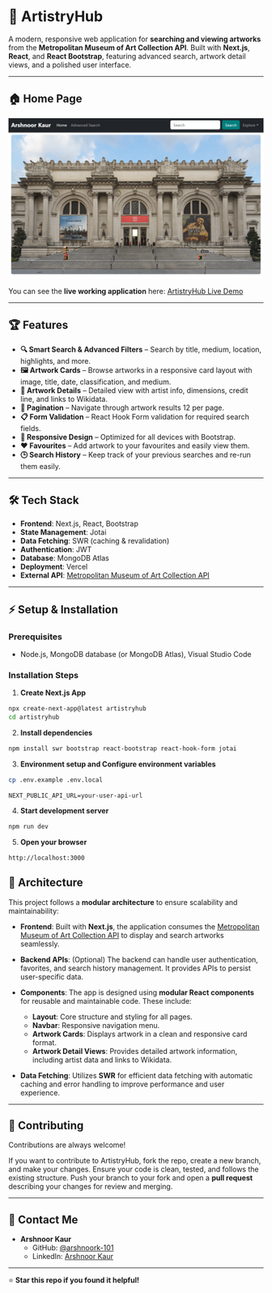 # 🎨 ArtistryHub

A modern, responsive web application for **searching and viewing artworks** from the **Metropolitan Museum of Art Collection API**. Built with **Next.js**, **React**, and **React Bootstrap**, featuring advanced search, artwork detail views, and a polished user interface.

---

## 🏠 Home Page
![Home Page](./images/HomePage.png)

You can see the **live working application** here: [ArtistryHub Live Demo](https://drive.google.com/file/d/1D7qU6fzz9Zht3Jp3w0k9UyM2CRPA9iOB/view?usp=sharing)

---


## 🏆 Features

- **🔍 Smart Search & Advanced Filters** – Search by title, medium, location, highlights, and more.  
- **🖼 Artwork Cards** – Browse artworks in a responsive card layout with image, title, date, classification, and medium.  
- **📄 Artwork Details** – Detailed view with artist info, dimensions, credit line, and links to Wikidata.  
- **🧭 Pagination** – Navigate through artwork results 12 per page.  
- **📋 Form Validation** – React Hook Form validation for required search fields.  
- **📱 Responsive Design** – Optimized for all devices with Bootstrap.  
- **❤️ Favourites** – Add artwork to your favourites and easily view them.  
- **🕒 Search History** – Keep track of your previous searches and re-run them easily.  

---

## 🛠 Tech Stack  

- **Frontend**: Next.js, React, Bootstrap  
- **State Management**: Jotai  
- **Data Fetching**: SWR (caching & revalidation)  
- **Authentication**: JWT  
- **Database**: MongoDB Atlas  
- **Deployment**: Vercel  
- **External API**: [Metropolitan Museum of Art Collection API](https://collectionapi.metmuseum.org/public/collection/v1/)  

---

## ⚡ Setup & Installation

### Prerequisites
- Node.js, MongoDB database (or MongoDB Atlas), Visual Studio Code

### Installation Steps

1. **Create Next.js App**
```bash
npx create-next-app@latest artistryhub
cd artistryhub
```

2. **Install dependencies**
```bash
npm install swr bootstrap react-bootstrap react-hook-form jotai
```

3. **Environment setup and Configure environment variables**
```bash
cp .env.example .env.local
```

```env
NEXT_PUBLIC_API_URL=your-user-api-url
```

4. **Start development server**
```bash
npm run dev
```

5. **Open your browser**
```
http://localhost:3000
```

## 🔧 Architecture

This project follows a **modular architecture** to ensure scalability and maintainability:

- **Frontend**: Built with **Next.js**, the application consumes the [Metropolitan Museum of Art Collection API](https://www.metmuseum.org/art/collection) to display and search artworks seamlessly.

- **Backend APIs**: (Optional) The backend can handle user authentication, favorites, and search history management. It provides APIs to persist user-specific data.

- **Components**: The app is designed using **modular React components** for reusable and maintainable code. These include:
  - **Layout**: Core structure and styling for all pages.
  - **Navbar**: Responsive navigation menu.
  - **Artwork Cards**: Displays artwork in a clean and responsive card format.
  - **Artwork Detail Views**: Provides detailed artwork information, including artist data and links to Wikidata.

- **Data Fetching**: Utilizes **SWR** for efficient data fetching with automatic caching and error handling to improve performance and user experience.

---

## 🤝 Contributing

Contributions are always welcome! 

If you want to contribute to ArtistryHub, fork the repo, create a new branch, and make your changes. Ensure your code is clean, tested, and follows the existing structure. Push your branch to your fork and open a **pull request** describing your changes for review and merging.

---

## 📧 Contact Me

- **Arshnoor Kaur**
  - GitHub: [@arshnoork-101](https://github.com/arshnoork-101/)
  - LinkedIn: [Arshnoor Kaur](https://www.linkedin.com/in/arshnoorkaurjuj/)

---

⭐ **Star this repo if you found it helpful!**



